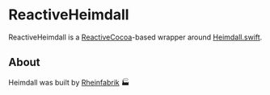 # ReactiveHeimdall

ReactiveHeimdall is a [ReactiveCocoa](https://github.com/ReactiveCocoa/ReactiveCocoa)-based wrapper around [Heimdall.swift](https://github.com/rheinfabrik/Heimdall.swift).

## About

Heimdall was built by [Rheinfabrik](http://www.rheinfabrik.de) 🏭
